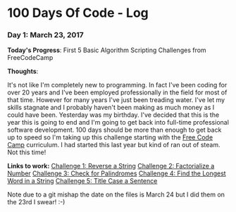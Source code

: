 # 100 Days Of Code - Log

### Day 1: March 23, 2017

**Today's Progress**: First 5 Basic Algorithm Scripting Challenges from FreeCodeCamp

**Thoughts**:

It's not like I'm completely new to programming.  In fact I've been coding for
over 20 years and I've been employed professionally in the field for most of
that time.  However for many years I've just been treading water.  I've let my
skills stagnate and I probably haven't been making as much money as I could have
been.  Yesterday was my birthday.  I've decided that this is the year this
is going to end and I'm going to get back into full-time professional software
development.  100 days should be more than enough to get back up to speed so I'm
taking up this challenge starting with the [Free Code Camp](https://www.freecodecamp.com/)
curriculum.  I had started this last year but kind of ran out of steam.  Not this time!


**Links to work:**
[Challenge 1: Reverse a String](https://github.com/jaldhar/FreeCodeCamp/blob/master/Basic%20Algorithm%20Challenges/algorithms01.js)
[Challenge 2: Factorialize a Number](https://github.com/jaldhar/FreeCodeCamp/blob/master/Basic%20Algorithm%20Challenges/algorithms02.js)
[Challenge 3: Check for Palindromes](https://github.com/jaldhar/FreeCodeCamp/blob/master/Basic%20Algorithm%20Challenges/algorithms03.js)
[Challenge 4: Find the Longest Word in a String](https://github.com/jaldhar/FreeCodeCamp/blob/master/Basic%20Algorithm%20Challenges/algorithms04.js)
[Challenge 5: Title Case a Sentence](https://github.com/jaldhar/FreeCodeCamp/blob/master/Basic%20Algorithm%20Challenges/algorithms05.js)

Note due to a git mishap the date on the files is March 24 but I did them on the 23rd I swear! :-)
